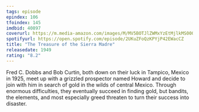 ```yaml
---
tags: episode
epindex: 106
tfoindex: 145
imdbid: 40897
coverurl: https://m.media-amazon.com/images/M/MV5BOTJlZWMxYzEtMjlkMS00ODE0LThlM2ItMDI3NGQ2YjhmMzkxXkEyXkFqcGdeQXVyMDI2NDg0NQ@@._V1_SX202_CR0,0,202,300_.jpg
spotifyurl: https://open.spotify.com/episode/2UKuZFoQzKPYjP42EWacCZ
title: "The Treasure of the Sierra Madre"
releasedate: 1949
rating: "8.2"
---
```


Fred C. Dobbs and Bob Curtin, both down on their luck in Tampico, Mexico in 1925, meet up with a grizzled prospector named Howard and decide to join with him in search of gold in the wilds of central Mexico. Through enormous difficulties, they eventually succeed in finding gold, but bandits, the elements, and most especially greed threaten to turn their success into disaster.